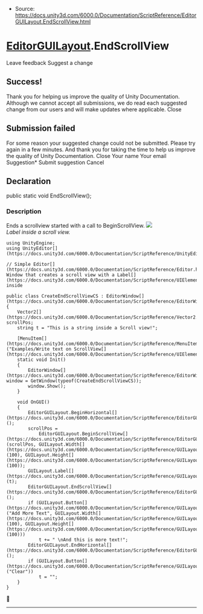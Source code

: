 * Source: https://docs.unity3d.com/6000.0/Documentation/ScriptReference/EditorGUILayout.EndScrollView.html

#  [EditorGUILayout](https://docs.unity3d.com/6000.0/Documentation/ScriptReference/EditorGUILayout.html).EndScrollView
Leave feedback
Suggest a change
## Success!
Thank you for helping us improve the quality of Unity Documentation. Although we cannot accept all submissions, we do read each suggested change from our users and will make updates where applicable.
Close
## Submission failed
For some reason your suggested change could not be submitted. Please <a>try again</a> in a few minutes. And thank you for taking the time to help us improve the quality of Unity Documentation.
Close
Your name Your email Suggestion* Submit suggestion
Cancel
## Declaration
public static void EndScrollView(); 
### Description
Ends a scrollview started with a call to BeginScrollView.
![](https://docs.unity3d.com/6000.0/Documentation/StaticFiles/ScriptRefImages/BeginEndScrollView.png)   
_Label inside a scroll view._
```
using UnityEngine;
using UnityEditor[](https://docs.unity3d.com/6000.0/Documentation/ScriptReference/UnityEditor.html);  
  
// Simple Editor[](https://docs.unity3d.com/6000.0/Documentation/ScriptReference/Editor.html) Window that creates a scroll view with a Label[](https://docs.unity3d.com/6000.0/Documentation/ScriptReference/UIElements.Label.html) inside  
  
public class CreateEndScrollViewCS : EditorWindow[](https://docs.unity3d.com/6000.0/Documentation/ScriptReference/EditorWindow.html)
{
    Vector2[](https://docs.unity3d.com/6000.0/Documentation/ScriptReference/Vector2.html) scrollPos;
    string t = "This is a string inside a Scroll view!";  
  
    [MenuItem[](https://docs.unity3d.com/6000.0/Documentation/ScriptReference/MenuItem.html)("Examples/Write text on ScrollView[](https://docs.unity3d.com/6000.0/Documentation/ScriptReference/UIElements.ScrollView.html)")]
    static void Init()
    {
        EditorWindow[](https://docs.unity3d.com/6000.0/Documentation/ScriptReference/EditorWindow.html) window = GetWindow(typeof(CreateEndScrollViewCS));
        window.Show();
    }  
  
    void OnGUI()
    {
        EditorGUILayout.BeginHorizontal[](https://docs.unity3d.com/6000.0/Documentation/ScriptReference/EditorGUILayout.BeginHorizontal.html)();
        scrollPos =
            EditorGUILayout.BeginScrollView[](https://docs.unity3d.com/6000.0/Documentation/ScriptReference/EditorGUILayout.BeginScrollView.html)(scrollPos, GUILayout.Width[](https://docs.unity3d.com/6000.0/Documentation/ScriptReference/GUILayout.Width.html)(100), GUILayout.Height[](https://docs.unity3d.com/6000.0/Documentation/ScriptReference/GUILayout.Height.html)(100));
        GUILayout.Label[](https://docs.unity3d.com/6000.0/Documentation/ScriptReference/GUILayout.Label.html)(t);
        EditorGUILayout.EndScrollView[](https://docs.unity3d.com/6000.0/Documentation/ScriptReference/EditorGUILayout.EndScrollView.html)();
        if (GUILayout.Button[](https://docs.unity3d.com/6000.0/Documentation/ScriptReference/GUILayout.Button.html)("Add More Text", GUILayout.Width[](https://docs.unity3d.com/6000.0/Documentation/ScriptReference/GUILayout.Width.html)(100), GUILayout.Height[](https://docs.unity3d.com/6000.0/Documentation/ScriptReference/GUILayout.Height.html)(100)))
            t += " \nAnd this is more text!";
        EditorGUILayout.EndHorizontal[](https://docs.unity3d.com/6000.0/Documentation/ScriptReference/EditorGUILayout.EndHorizontal.html)();
        if (GUILayout.Button[](https://docs.unity3d.com/6000.0/Documentation/ScriptReference/GUILayout.Button.html)("Clear"))
            t = "";
    }
}

```

* * *
